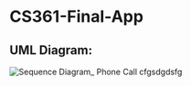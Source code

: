 # CS361-Final-App

## UML Diagram: 
![Sequence Diagram_ Phone Call](https://github.com/muhammad-rawjee/CS361-Final-App/assets/62274811/00d1b44d-b786-4533-82db-e22b4b714e09)
cfgsdgdsfg
